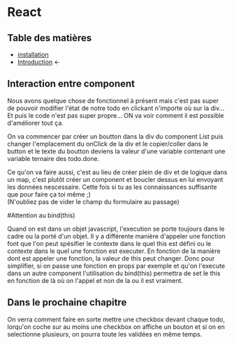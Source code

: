 # React

## Table des matières

- [installation](./Installation.md)   
- [Introduction](./introduction.md) ←


## Interaction entre component

Nous avons quelque chose de fonctionnel à présent mais c'est pas super de pouvoir modifier l'état de notre todo en clickant n'importe où sur la div... Et puis le code n'est pas super propre... ON va voir comment il est possible d'améliorer tout ça.

On va commencer par créer un boutton dans la div du component List puis changer l'emplacement du onClick de la div et le copier/coller dans le button et le texte du boutton deviens la valeur d'une variable contenant une variable ternaire des todo.done.

Ce qu'on va faire aussi, c'est au lieu de créer plein de div et de logique dans un map, c'est plutôt créer un component et boucler dessus en lui envoyant les données nescessaire. Cette fois si tu as les connaissances suffisante que pour faire ça toi même ;)  
(N'oubliez pas de vider le champ du formulaire au passage)

#Attention au bind(this)

Quand on est dans un objet javascript, l'execution se porte toujours dans le cadre ou la porté d'un objet. Il y a différente manière d'appeler une fonction font que l'on peut spésifier le contexte dans le quel this est défini ou le contexte dans le quel une fonction est executer. En fonction de la manière dont est appeler une fonction, la valeur de this peut changer. Donc pour simplifier, si on passe une fonction en props par exemple et qu'on l'execute dans un autre component l'utilisation du bind(this) permettra de set le this en fonction de là où on l'appel et non de la ou il est vraiment.

## Dans le prochaine chapitre

On verra comment faire en sorte mettre une checkbox devant chaque todo, lorqu'on coche sur au moins une checkbox on affiche un bouton et si on en selectionne plusieurs, on pourra toute les validées en même temps.
